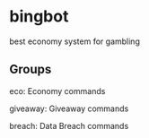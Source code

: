 # bingbot

best economy system for gambling

## Groups
eco: Economy commands

giveaway: Giveaway commands

breach: Data Breach commands
